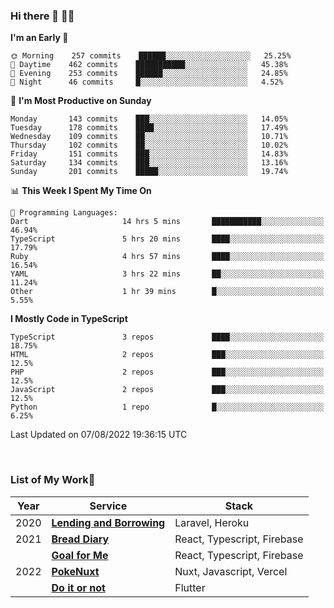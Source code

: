 ### Hi there 👋 🧑‍💻



<!--START_SECTION:waka-->
**I'm an Early 🐤** 

```text
🌞 Morning    257 commits    ██████░░░░░░░░░░░░░░░░░░░   25.25% 
🌆 Daytime    462 commits    ███████████░░░░░░░░░░░░░░   45.38% 
🌃 Evening    253 commits    ██████░░░░░░░░░░░░░░░░░░░   24.85% 
🌙 Night      46 commits     █░░░░░░░░░░░░░░░░░░░░░░░░   4.52%

```
📅 **I'm Most Productive on Sunday** 

```text
Monday       143 commits    ███░░░░░░░░░░░░░░░░░░░░░░   14.05% 
Tuesday      178 commits    ████░░░░░░░░░░░░░░░░░░░░░   17.49% 
Wednesday    109 commits    ██░░░░░░░░░░░░░░░░░░░░░░░   10.71% 
Thursday     102 commits    ██░░░░░░░░░░░░░░░░░░░░░░░   10.02% 
Friday       151 commits    ███░░░░░░░░░░░░░░░░░░░░░░   14.83% 
Saturday     134 commits    ███░░░░░░░░░░░░░░░░░░░░░░   13.16% 
Sunday       201 commits    █████░░░░░░░░░░░░░░░░░░░░   19.74%

```


📊 **This Week I Spent My Time On** 

```text
💬 Programming Languages: 
Dart                     14 hrs 5 mins       ███████████░░░░░░░░░░░░░░   46.94% 
TypeScript               5 hrs 20 mins       ████░░░░░░░░░░░░░░░░░░░░░   17.79% 
Ruby                     4 hrs 57 mins       ████░░░░░░░░░░░░░░░░░░░░░   16.54% 
YAML                     3 hrs 22 mins       ██░░░░░░░░░░░░░░░░░░░░░░░   11.24% 
Other                    1 hr 39 mins        █░░░░░░░░░░░░░░░░░░░░░░░░   5.55%

```

**I Mostly Code in TypeScript** 

```text
TypeScript               3 repos             ████░░░░░░░░░░░░░░░░░░░░░   18.75% 
HTML                     2 repos             ███░░░░░░░░░░░░░░░░░░░░░░   12.5% 
PHP                      2 repos             ███░░░░░░░░░░░░░░░░░░░░░░   12.5% 
JavaScript               2 repos             ███░░░░░░░░░░░░░░░░░░░░░░   12.5% 
Python                   1 repo              █░░░░░░░░░░░░░░░░░░░░░░░░   6.25%

```



 Last Updated on 07/08/2022 19:36:15 UTC
<!--END_SECTION:waka-->


<br />

### List of My Work🚀

| Year | Service | Stack |
|--|--|--|
| 2020 | [**Lending and Borrowing**](https://lending-and-borrowing.herokuapp.com/) | Laravel, Heroku |
| 2021 | [**Bread Diary**](https://bread-diary-web.web.app/) | React, Typescript, Firebase |
|  | [**Goal for Me**](https://goal-for-me.web.app/) | React, Typescript, Firebase |
| 2022 | [**PokeNuxt**](https://pokenuxt.vercel.app/) | Nuxt, Javascript, Vercel |
|  | [**Do it or not**](https://apps.apple.com/jp/app/do-it-or-not/id1613818865) | Flutter |